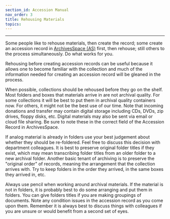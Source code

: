 ```yaml
---
section_id: Accession Manual
nav_order: 3
title: Rehousing Materials
topics: 
---
```

---
Some people like to rehouse materials, then create the record; some create an accession record in [ArchivesSpace (AS)](https://uidaho.libraryhost.com/admin) first, then rehouse; still others to the process simultaneously. Do what works for you. 

Rehousing before creating accession records can be useful because it allows one to become familiar with the collection and much of the information needed for creating an accession record will be gleaned in the process.   

When possible, collections should be rehoused before they go on the shelf. Most folders and boxes that materials arrive in are not archival quality. For some collections it will be best to put them in archival quality containers now. For others, it might not be the best use of our time. Note that incoming donations and transfer may contain digital storage including CDs, DVDs, zip drives, floppy disks, etc. Digital materials may also be sent via email or cloud file sharing. Be sure to note these in the correct field of the Accession Record in ArchivesSpace.

If analog material is already in folders use your best judgement about whether they should be re-foldered. Feel free to discuss this decision with department colleagues. It is best to preserve original folder titles if they exist, which may mean transcribing folder titles from an older folder to a new archival folder. Another basic tenant of archiving is to preserve the "original order" of records, meaning the arrangement that the collection arrives with. Try to keep folders in the order they arrived, in the same boxes they arrived in, etc.  

Always use pencil when working around archival materials. If the material is not in folders, it is probably best to do some arranging and put them in folders. You can give folders titles if you are making groupings of documents. Note any condition issues in the accession record as you come upon them. Remember it is always best to discuss things with colleagues if you are unsure or would benefit from a second set of eyes.